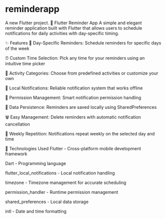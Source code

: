 # reminderapp

A new Flutter project.
📱 Flutter Reminder App
A simple and elegant reminder application built with Flutter that allows users to schedule notifications for daily activities with day-specific timing.

✨ Features
📅 Day-Specific Reminders: Schedule reminders for specific days of the week

⏰ Custom Time Selection: Pick any time for your reminders using an intuitive time picker

🎯 Activity Categories: Choose from predefined activities or customize your own

🔔 Local Notifications: Reliable notification system that works offline

📱 Permission Management: Smart notification permission handling

💾 Data Persistence: Reminders are saved locally using SharedPreferences

🗑️ Easy Management: Delete reminders with automatic notification cancellation

🔄 Weekly Repetition: Notifications repeat weekly on the selected day and time

🚀 Technologies Used
Flutter - Cross-platform mobile development framework

Dart - Programming language

flutter_local_notifications - Local notification handling

timezone - Timezone management for accurate scheduling

permission_handler - Runtime permission management

shared_preferences - Local data storage

intl - Date and time formatting
